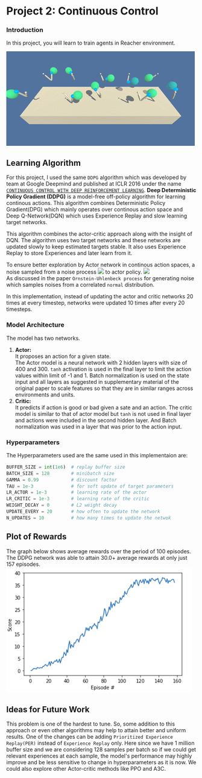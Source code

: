 # Project 2: Continuous Control

### Introduction

In this project, you will learn to train agents in Reacher environment.   

![Trained Agent](./Images/reacher.gif)

## Learning Algorithm
For this project, I used the same `DDPG` algorithm which was developed by team at Google Deepmind and published at ICLR 2016 under the name [`CONTINUOUS CONTROL WITH DEEP REINFORCEMENT LEARNING`](https://arxiv.org/pdf/1509.02971.pdf).
**Deep Deterministic Policy Gradient (DDPG)** is a model-free off-policy algorithm for learning continous actions. This algorithm combines Deterministic Policy Gradient(DPG) which mainly operates over continous action space and Deep Q-Network(DQN) which uses Experience Replay and slow learning target networks.

This algorithm combines the actor-critic approach along with the insight of DQN. The algorithm uses two target networks and these networks are updated slowly to keep estimated targets stable. It also uses Experience Replay to store Experiences and later learn from it.

To ensure better exploration by Actor network in continous action spaces, a noise sampled from a noise process
<img src="https://render.githubusercontent.com/render/math?math=N"> to actor policy.
<img src="https://render.githubusercontent.com/render/math?math={\mu^'(s_t) = \mu(s_t|\theta_t^\mu) %2B N}">
<br/>
As discussed in the paper `Ornstein-Uhlenbeck process` for generating noise which samples noises from a correlated `normal` distribution.

In this implementation, instead of updating the actor and critic networks 20 times at every timestep, networks were updated 10 times after every 20 timesteps.

### Model Architecture
The model has two networks.
1. **Actor:**<br/>
    It proposes an action for a given state.<br/>
    The Actor model is a neural network with 2 hidden layers with size of 400 and 300. `tanh` activation is used in the final layer to limit the action values within limit of -1 and 1. Batch normalization is used on the state input and all layers as suggested in supplementary material of the original paper to scale features so that they are in similar ranges across environments and units.
2. **Critic:**<br/>
    It predicts if action is good or bad given a sate and an action. The critic model is similar to that of actor model but `tanh` is not used in final layer and actions were included in the second hidden layer. And Batch normalization was used in a layer that was prior to the action input.

### Hyperparameters
The Hyperparameters used are the same used in this implementaion are:
```python
BUFFER_SIZE = int(1e6)  # replay buffer size
BATCH_SIZE = 128        # minibatch size
GAMMA = 0.99            # discount factor
TAU = 1e-3              # for soft update of target parameters
LR_ACTOR = 1e-3         # learning rate of the actor
LR_CRITIC = 1e-3        # learning rate of the critic
WEIGHT_DECAY = 0        # L2 weight decay
UPDATE_EVERY = 20       # how often to update the network
N_UPDATES = 10          # how many times to update the netwok
```
## Plot of Rewards
The graph below shows average rewards over the period of 100 episodes. The DDPG network was able to attain 30.0+ average rewards at only just 157 episodes.<br/>
![avg_reward](./Images/avg_reward.png)

## Ideas for Future Work
This problem is one of the hardest to tune. So, some addition to this approach or even other algorithms may help to attain better and uniform results. One of the changes can be adding `Prioritized Experience Replay(PER)` instead of `Experience Replay` only. Here since we have 1 million buffer size and we are considering 128 samples per batch so if we could get relevant experiences at each sample, the model's performance may highly improve and be less sensitive to change in hyperparameters as it is now. We could also explore other Actor-critic methods like PPO and A3C.
